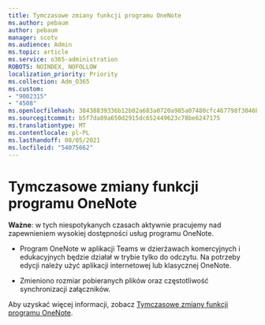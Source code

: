 ```yaml
---
title: Tymczasowe zmiany funkcji programu OneNote
ms.author: pebaum
author: pebaum
manager: scotv
ms.audience: Admin
ms.topic: article
ms.service: o365-administration
ROBOTS: NOINDEX, NOFOLLOW
localization_priority: Priority
ms.collection: Adm_O365
ms.custom:
- "9002315"
- "4508"
ms.openlocfilehash: 38438839336b12b02a683a0720a985a07480cfc467798f3046b809b0144460b1
ms.sourcegitcommit: b5f7da89a650d2915dc652449623c78be6247175
ms.translationtype: MT
ms.contentlocale: pl-PL
ms.lasthandoff: 08/05/2021
ms.locfileid: "54075662"
---
```

# <a name="onenote-temporary-adjustments"></a>Tymczasowe zmiany funkcji programu OneNote

**Ważne**: w tych niespotykanych czasach aktywnie pracujemy nad zapewnieniem wysokiej dostępności usług programu OneNote.

- Program OneNote w aplikacji Teams w dzierżawach komercyjnych i edukacyjnych będzie działał w trybie tylko do odczytu. Na potrzeby edycji należy użyć aplikacji internetowej lub klasycznej OneNote.

- Zmieniono rozmiar pobieranych plików oraz częstotliwość synchronizacji załączników.

Aby uzyskać więcej informacji, zobacz [Tymczasowe zmiany funkcji programu OneNote](https://techcommunity.microsoft.com/t5/onenote-service-updates/awareness-of-temporary-adjustments-in-microsoft-onenote/m-p/1248100).
